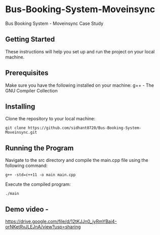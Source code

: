 # Bus-Booking-System-Moveinsync
Bus Booking System - Moveinsync Case Study

## Getting Started
These instructions will help you set up and run the project on your local machine.

## Prerequisites
Make sure you have the following installed on your machine:
g++ - The GNU Compiler Collection

## Installing
Clone the repository to your local machine:

`git clone https://github.com/sidhant0720/Bus-Booking-System-Moveinsync.git`


## Running the Program
Navigate to the src directory and compile the main.cpp file using the following command:

`g++ -std=c++11 -o main main.cpp`

Execute the compiled program:

`./main`

## Demo video - 
https://drive.google.com/file/d/12tKJJn0_jyRmYBai4-orNKetRvJLEJnA/view?usp=sharing
